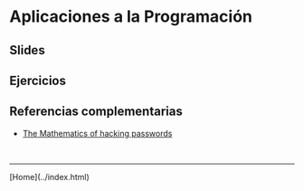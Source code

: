 # Aplicaciones a la Programación

## Slides




## Ejercicios



## Referencias complementarias

- [The Mathematics of hacking passwords](https://www.scientificamerican.com/article/the-mathematics-of-hacking-passwords/)  


<BR>
<HR>
[Home](../index.html)
<BR>

